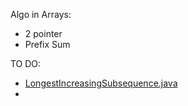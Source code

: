 Algo in Arrays:
- 2 pointer
- Prefix Sum




TO DO:
- [LongestIncreasingSubsequence.java](LongestIncreasingSubsequence.java)
- 